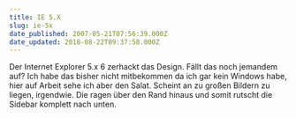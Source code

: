 ```yaml
---
title: IE 5.X
slug: ie-5x
date_published: 2007-05-21T07:56:39.000Z
date_updated: 2018-08-22T09:37:58.000Z
---
```


Der Internet Explorer 5.x 6 zerhackt das Design. Fällt das noch jemandem auf? Ich habe das bisher nicht mitbekommen da ich gar kein Windows habe, hier auf Arbeit sehe ich aber den Salat. Scheint an zu großen Bildern zu liegen, irgendwie. Die ragen über den Rand hinaus und somit rutscht die Sidebar komplett nach unten.
